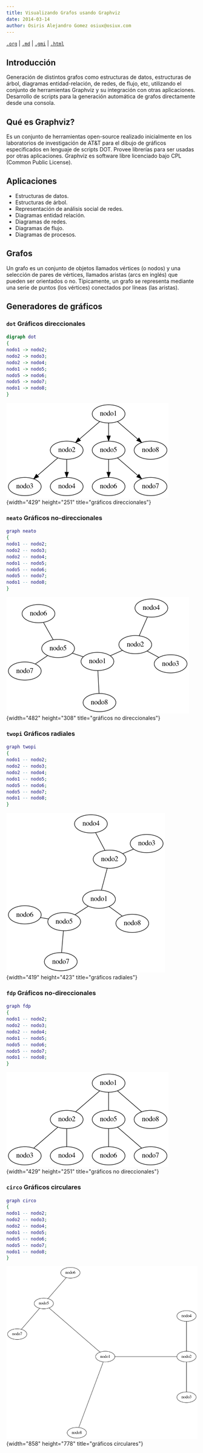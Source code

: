 ```yaml
---
title: Visualizando Grafos usando Graphviz
date: 2014-03-14
author: Osiris Alejandro Gomez osiux@osiux.com
---
```


[`.org`](https://gitlab.com/osiux/osiux.gitlab.io/-/raw/master/visualizando-grafos-graphviz.org) |
[`.md`](https://gitlab.com/osiux/osiux.gitlab.io/-/raw/master/visualizando-grafos-graphviz.md) |
[`.gmi`](gemini://gmi.osiux.com/visualizando-grafos-graphviz.gmi) |
[`.html`](https://osiux.gitlab.io/visualizando-grafos-graphviz.html)

## Introducción

Generación de distintos grafos como estructuras de datos, estructuras de
árbol, diagramas entidad-relación, de redes, de flujo, etc, utilizando
el conjunto de herramientas Graphviz y su integración con otras
aplicaciones. Desarrollo de scripts para la generación automática de
grafos directamente desde una consola.

## Qué es Graphviz?

Es un conjunto de herramientas open-source realizado inicialmente en los
laboratorios de investigación de AT&T para el dibujo de gráficos
especificados en lenguaje de scripts DOT. Provee librerías para ser
usadas por otras aplicaciones. Graphviz es software libre licenciado
bajo CPL (Common Public License).

## Aplicaciones

-   Estructuras de datos.
-   Estructuras de árbol.
-   Representación de análisis social de redes.
-   Diagramas entidad relación.
-   Diagramas de redes.
-   Diagramas de flujo.
-   Diagramas de procesos.

## Grafos

Un grafo es un conjunto de objetos llamados vértices (o nodos) y una
selección de pares de vértices, llamados aristas (arcs en inglés) que
pueden ser orientados o no. Típicamente, un grafo se representa mediante
una serie de puntos (los vértices) conectados por líneas (las aristas).

## Generadores de gráficos

### `dot` Gráficos direccionales

``` {.dot exports="code"}
digraph dot
{
nodo1 -> nodo2;
nodo2 -> nodo3;
nodo2 -> nodo4;
nodo1 -> nodo5;
nodo5 -> nodo6;
nodo5 -> nodo7;
nodo1 -> nodo8;
}
```

![](img/graphviz-dot.png){width="429" height="251"
title="gráficos direccionales"}

### `neato` Gráficos no-direccionales

``` {.dot exports="code"}
graph neato
{
nodo1 -- nodo2;
nodo2 -- nodo3;
nodo2 -- nodo4;
nodo1 -- nodo5;
nodo5 -- nodo6;
nodo5 -- nodo7;
nodo1 -- nodo8;
}
```

![](img/graphviz-neato.png){width="482" height="308"
title="gráficos no direccionales"}

### `twopi` Gráficos radiales

``` {.dot exports="code"}
graph twopi
{
nodo1 -- nodo2;
nodo2 -- nodo3;
nodo2 -- nodo4;
nodo1 -- nodo5;
nodo5 -- nodo6;
nodo5 -- nodo7;
nodo1 -- nodo8;
}
```

![](img/graphviz-twopi.png){width="419" height="423"
title="gráficos radiales"}

### `fdp` Gráficos no-direccionales

``` {.dot exports="code"}
graph fdp
{
nodo1 -- nodo2;
nodo2 -- nodo3;
nodo2 -- nodo4;
nodo1 -- nodo5;
nodo5 -- nodo6;
nodo5 -- nodo7;
nodo1 -- nodo8;
}
```

![](img/graphviz-fdp.png){width="429" height="251"
title="gráficos no direccionales"}

### `circo` Gráficos circulares

``` {.dot exports="code"}
graph circo
{
nodo1 -- nodo2;
nodo2 -- nodo3;
nodo2 -- nodo4;
nodo1 -- nodo5;
nodo5 -- nodo6;
nodo5 -- nodo7;
nodo1 -- nodo8;
}
```

![](img/graphviz-circo.png){width="858" height="778"
title="gráficos circulares"}
